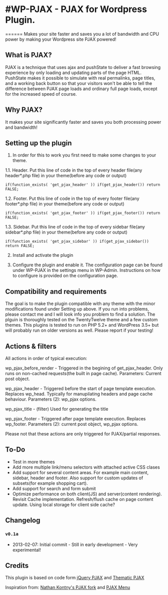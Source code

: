#WP-PJAX - PJAX for Wordpress Plugin.
=======


======
Makes your site faster and saves you a lot of bandwidth and CPU power by making your Wordpress site PJAX powered!

## What is PJAX?
PJAX is a technique that uses ajax and pushState to deliver a fast browsing experience by only loading and updating parts of the page HTML. PushState makes it possible to simulate with real permalinks, page titles, and a working back button so that your visitors won't be able to tell the difference between PJAX page loads and ordinary full page loads, except for the increased speed of course. 

## Why PJAX?
It makes your site significantly faster and saves you both processing power and bandwidth!

## Setting up the plugin

1. In order for this to work you first need to make some changes to your theme.

1.1. Header. Put this line of code in the top of every header file(any header*.php file) in your theme(before any code or output)

    if(function_exists( 'get_pjax_header' )) if(get_pjax_header()) return FALSE;

1.2. Footer. Put this line of code in the top of every footer file(any footer*.php file) in your theme(before any code or output)

    if(function_exists( 'get_pjax_footer' )) if(get_pjax_footer()) return FALSE;

1.3. Sidebar. Put this line of code in the top of every sidebar file(any sidebar*.php file) in your theme(before any code or output)

    if(function_exists( 'get_pjax_sidebar' )) if(get_pjax_sidebar()) return FALSE;

2. Install and activate the plugin 

3. Configure the plugin and enable it. The configuration page can be found under WP-PJAX in the settings menu in WP-Admin. Instructions on how to configure is provided on the configuration page.

## Compatibility and requirements
The goal is to make the plugin compatible with any theme with the minor modifications found under Setting up above. If you run into problems, please contact me and I will look info you problem to find a solution. The plguin is thoroughly tested on the TwentyTwelve theme and a few custom themes. 
This plugins is tested to run on PHP 5.2+ and WordPress 3.5+ but will probably run on older versions as well. Please report if your testing! 

## Actions & filters
All actions in order of typical execution: 

wp_pjax_before_render - Triggered in the begining of get_pjax_header. Only runs on non-cached requests(the built in page cache).
Parameters: Current post object.

wp_pjax_header - Triggered before the start of page template execution. Replaces wp_head. Typically for manupilating headers and page cache behaviour. 
Parameters (2): wp_pjax options.

wp_pjax_title - (filter) Used for generating the title

wp_pjax_footer - Triggered after page template execution. Replaces wp_footer.
Parameters (2): current post object, wp_pjax options.

Please not that these actions are only triggered for PJAX/partial responses.

## To-Do
- Test in more themes
- Add more multiple link/menu selectors with attached active CSS clases
- Add support for several content areas. For example main content, sidebar, header and footer. Also support for custom updates of subsets(for example shopping cart).
- Add support for search and form submit
- Optimize performance on both client(JS) and server(content rendering). Revisit Cache implementation. Refresh/flush cache on page content update. Using local storage for client side cache?

## Changelog

### `v0.1a`

- 2013-02-07: Initial commit - Still in early development - Very experimental!


## Credits

This plugin is based on code form [jQuery PJAX](https://github.com/defunkt/jquery-pjax/) and [Thematic PJAX](https://github.com/wayoutmind/thematic-pjax/)

Inspiration from: [Nathan Kontny's PJAX fork](https://github.com/n8/jquery-pjax/tree/localcache_firebase) and [PJAX Menu](https://github.com/nikolas/pjax-menu/)

